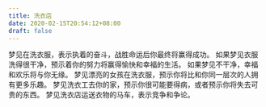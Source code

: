 ```yaml
---
title: 洗衣店
date: 2020-02-15T20:54:12+08:00
draft: false
---
```


梦见在洗衣服，表示执着的奋斗，战胜命运后你最终将赢得成功。
如果梦见衣服洗得很干净，预示着你的努力将赢得愉快和幸福的生活。
如果梦见不干净，幸福和欢乐将与你无缘。
梦见漂亮的女孩在洗衣服，预示你将比和你同一层次的人拥有更多乐趣。
梦见洗衣工去你的家，预示你很可能要得病，或者预示你将失去可贵的东西。
梦见洗衣店运送衣物的马车，表示竞争和争论。
